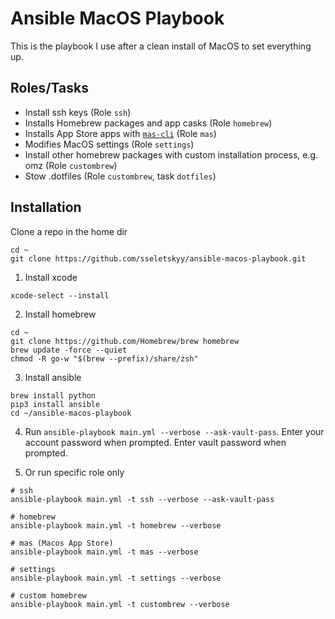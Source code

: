 # Ansible MacOS Playbook

This is the playbook I use after a clean install of MacOS to set everything up.

## Roles/Tasks

- Install ssh keys (Role `ssh`)
- Installs Homebrew packages and app casks (Role `homebrew`)
- Installs App Store apps with [`mas-cli`](https://github.com/mas-cli/mas) (Role `mas`)
- Modifies MacOS settings (Role `settings`)
- Install other homebrew packages with custom installation process, e.g. omz (Role `custombrew`)
- Stow .dotfiles (Role `custombrew`, task `dotfiles`)

## Installation

Clone a repo in the home dir
```shell
cd ~
git clone https://github.com/sseletskyy/ansible-macos-playbook.git
```

1. Install xcode

```shell
xcode-select --install
```

2. Install homebrew

```shell
cd ~
git clone https://github.com/Homebrew/brew homebrew
brew update -force --quiet
chmod -R go-w "$(brew --prefix)/share/zsh"
```

3. Install ansible

```shell
brew install python
pip3 install ansible
cd ~/ansible-macos-playbook
```

4. Run `ansible-playbook main.yml --verbose --ask-vault-pass`. Enter your account password when prompted. Enter vault password when prompted.

5. Or run specific role only 
```shell
# ssh
ansible-playbook main.yml -t ssh --verbose --ask-vault-pass

# homebrew
ansible-playbook main.yml -t homebrew --verbose

# mas (Macos App Store)
ansible-playbook main.yml -t mas --verbose

# settings
ansible-playbook main.yml -t settings --verbose

# custom homebrew
ansible-playbook main.yml -t custombrew --verbose
```
